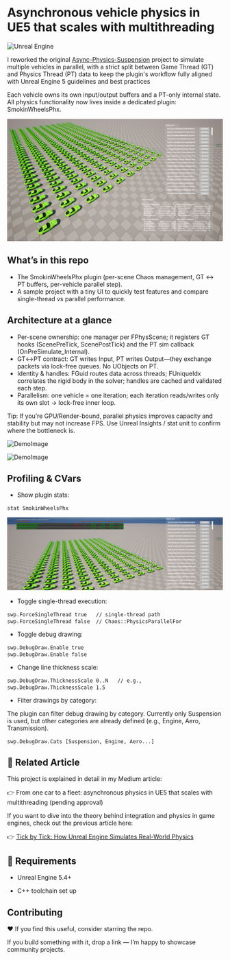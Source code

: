 # Asynchronous vehicle physics in UE5 that scales with multithreading

![Unreal Engine](https://img.shields.io/badge/Unreal%20Engine-%23313131.svg?logo=unrealengine&logoColor=white)

I reworked the original [Async-Physics-Suspension](https://github.com/fgrenoville/Async-Physics-Suspension) project to simulate multiple vehicles in parallel, with a strict split between Game Thread (GT) and Physics Thread (PT) data to keep the plugin's workflow fully aligned with Unreal Engine 5 guidelines and best practices

Each vehicle owns its own input/output buffers and a PT-only internal state. All physics functionality now lives inside a dedicated plugin: SmokinWheelsPhx.

![CoverImage](./GitHubAssets/UEProjectThmb.png)


## What’s in this repo

- The SmokinWheelsPhx plugin (per-scene Chaos management, GT ↔ PT buffers, per-vehicle parallel step).
- A sample project with a tiny UI to quickly test features and compare single-thread vs parallel performance.


## Architecture at a glance

- Per-scene ownership: one manager per FPhysScene; it registers GT hooks (ScenePreTick, ScenePostTick) and the PT sim callback (OnPreSimulate_Internal).
- GT↔PT contract: GT writes Input, PT writes Output—they exchange packets via lock-free queues. No UObjects on PT.
- Identity & handles: FGuid routes data across threads; FUniqueIdx correlates the rigid body in the solver; handles are cached and validated each step.
- Parallelism: one vehicle = one iteration; each iteration reads/writes only its own slot → lock-free inner loop.


Tip: If you’re GPU/Render-bound, parallel physics improves capacity and stability but may not increase FPS. Use Unreal Insights / stat unit to confirm where the bottleneck is.

![DemoImage](./GitHubAssets/VehicleSpawnDestroy.gif)

![DemoImage](./GitHubAssets/VehicleTweak.gif)


## Profiling & CVars

- Show plugin stats:
```text
stat SmokinWheelsPhx
```


![StatImage](./GitHubAssets/StatThmb.png)


- Toggle single-thread execution:
```text
swp.ForceSingleThread true   // single-thread path
swp.ForceSingleThread false  // Chaos::PhysicsParallelFor
```
- Toggle debug drawing:
```text
swp.DebugDraw.Enable true
swp.DebugDraw.Enable false
```
- Change line thickness scale:
```text
swp.DebugDraw.ThicknessScale 0..N   // e.g., swp.DebugDraw.ThicknessScale 1.5
```
- Filter drawings by category:

The plugin can filter debug drawing by category. Currently only Suspension is used, but other categories are already defined (e.g., Engine, Aero, Transmission).
```text
swp.DebugDraw.Cats [Suspension, Engine, Aero...]
```


## 📖 Related Article

This project is explained in detail in my Medium article:

👉 From one car to a fleet: asynchronous physics in UE5 that scales with multithreading (pending approval)


If you want to dive into the theory behind integration and physics in game engines, check out the previous article here:

👉 [Tick by Tick: How Unreal Engine Simulates Real-World Physics](https://levelup.gitconnected.com/tick-by-tick-how-unreal-engine-simulates-real-world-physics-4ac7bc9ee5fb)


## 🔧 Requirements

- Unreal Engine 5.4+

- C++ toolchain set up


## Contributing

❤️ If you find this useful, consider starring the repo. 

If you build something with it, drop a link — I’m happy to showcase community projects.

